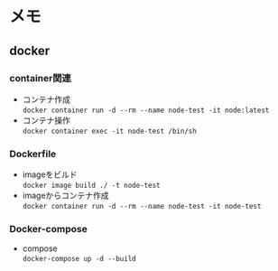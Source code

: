 # メモ
## docker
### container関連
- コンテナ作成  
`docker container run -d --rm --name node-test -it node:latest`  
- コンテナ操作  
`docker container exec -it node-test /bin/sh`
### Dockerfile
- imageをビルド  
`docker image build ./ -t node-test`
- imageからコンテナ作成  
`docker container run -d --rm --name node-test -it node-test`
### Docker-compose
- compose  
`docker-compose up -d --build`